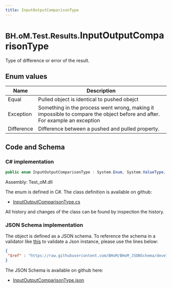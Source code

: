 ```yaml
---
title: InputOutputComparisonType
---
```


# <small>BH.oM.Test.Results.</small>**InputOutputComparisonType**

Type of difference or error of the result.

## Enum values

| Name            | Description                                                    |
|-----------------|----------------------------------------------------------------|
| Equal |  Pulled object is identical to pushed obejct  |
| Exception |  Something in the process went wrong, making it impossible to compare the object before and after. For example an exception  |
| Difference |  Difference between a pushed and pulled property.  |


## Code and Schema

### C# implementation

``` C# title="C#"
public enum InputOutputComparisonType : System.Enum, System.ValueType, System.IComparable, System.ISpanFormattable, System.IFormattable, System.IConvertible
```

Assembly: Test_oM.dll

The enum is defined in C#. The class definition is available on github:

- [InputOutputComparisonType.cs](https://github.com/BHoM/BHoM/blob/develop/Test_oM/Results\Enums\InputOutputComparisonType.cs)

All history and changes of the class can be found by inspection the history.
### JSON Schema implementation

The object is defined as a JSON schema. To reference the schema in a validator like [this](https://www.jsonschemavalidator.net/) to validate a Json instance, please use the lines below:

``` json title="JSON Schema"
{
 "$ref" : "https://raw.githubusercontent.com/BHoM/BHoM_JSONSchema/develop/Test_oM/Results/InputOutputComparisonType.json"
}
```

The JSON Schema is available on github here:

- [InputOutputComparisonType.json](https://github.com/BHoM/BHoM_JSONSchema/blob/develop/Test_oM/Results/InputOutputComparisonType.json)
